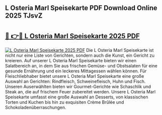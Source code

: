 ## L Osteria Marl Speisekarte PDF Download Online 2025 TJsvZ

# <h2><a href="http://gce6zfx.nevu.top/?p=L+Osteria+Marl+Speisekarte">🔗 👉🔴 L Osteria Marl Speisekarte 2025 PDF</a></h2>

[![L Osteria Marl Speisekarte 2025 PDF](https://i.imgur.com/dBaPXMq.png)](http://gce6zfx.nevu.top/?p=L+Osteria+Marl+Speisekarte)
Die L Osteria Marl Speisekarte ist nicht nur eine Liste von Gerichten, sondern auch die Kunst, ein Gericht zu kreieren. Auf unserer L Osteria Marl Speisekarte bieten wir einen Salatbereich an, in dem Sie aus frischen Gemüse- und Obstsalaten für eine gesunde Ernährung und ein leckeres Mittagessen wählen können. Für Fleischliebhaber bietet unsere L Osteria Marl Speisekarte eine große Auswahl an Gerichten: Rindfleisch, Schweinefleisch, Huhn und Fisch. Unseren Auserwählten bieten wir Gourmet-Gerichte wie Schaschlik und Steak an, die auf frischem Feuer zubereitet werden. Unsere L Osteria Marl Speisekarte umfasst eine große Auswahl an Desserts, von klassischen Torten und Kuchen bis hin zu exquisiten Crème Brûlée und Schokoladenüberraschungen.
